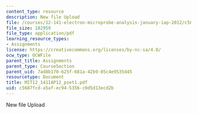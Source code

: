 ```yaml
---
content_type: resource
description: New file Upload
file: /courses/12-141-electron-microprobe-analysis-january-iap-2012/c5687fcda5afec945356c0d5d13ecd2b_MIT12_141IAP12_pset1.pdf
file_size: 182959
file_type: application/pdf
learning_resource_types:
- Assignments
license: https://creativecommons.org/licenses/by-nc-sa/4.0/
ocw_type: OCWFile
parent_title: Assignments
parent_type: CourseSection
parent_uid: 7ad8b170-625f-681a-42b9-05c4e9535d45
resourcetype: Document
title: MIT12_141IAP12_pset1.pdf
uid: c5687fcd-a5af-ec94-5356-c0d5d13ecd2b
---
```

New file Upload